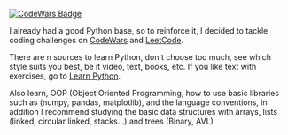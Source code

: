 [![CodeWars Badge](https://www.codewars.com/users/Gianlz/badges/large)](https://www.codewars.com/users/Gianlz)

I already had a good Python base, so to reinforce it, I decided to tackle coding challenges on [CodeWars](https://www.codewars.com) and [LeetCode](https://leetcode.com).

There are n sources to learn Python, don't choose too much, see which style suits you best, be it video, text, books, etc. If you like text with exercises, go to [Learn Python](https://www.learnpython.org/).

Also learn, OOP (Object Oriented Programming, how to use basic libraries such as (numpy, pandas, matplotlib), and the language conventions, in addition I recommend studying the basic data structures with arrays, lists (linked, circular linked, stacks...) and trees (Binary, AVL)
